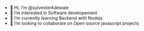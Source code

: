 - 👋 Hi, I’m @sylvesterAdewale
- 👀 I’m interested in Software developement
- 🌱 I’m currently learning Backend with Nodejs
- 💞️ I’m looking to collaborate on Open source javascript projects

<!---
sylvesterAdewale/sylvesterAdewale is a ✨ special ✨ repository because its `README.md` (this file) appears on your GitHub profile.
You can click the Preview link to take a look at your changes.
--->
